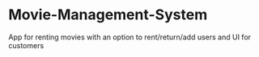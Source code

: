# Movie-Management-System
App for renting movies with an option to rent/return/add users and UI for customers
